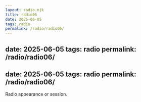 ```yaml
---
layout: radio.njk
title: radio06
date: 2025-06-05
tags: radio
permalink: /radio/radio06/
---
```


date: 2025-06-05
tags: radio
permalink: /radio/radio06/
---

date: 2025-06-05
tags: radio
permalink: /radio/radio06/
---

Radio appearance or session.
